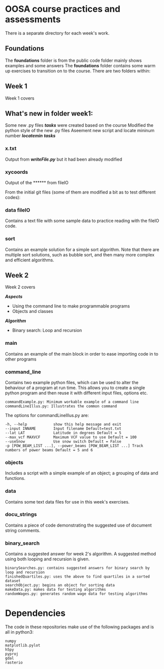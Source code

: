 # OOSA course practices and assessments

There is a separate directory for each week's work. 

## Foundations
The **foundations** folder is from the public code folder mainly shows examples and some answers
The **foundations** folder contains some warm up exercises to transition on to the course. There are two folders within:

## Week 1

Week 1 covers

## What's new in folder week1:
Some new .py files ***tasks*** were created based on the course 
Modified the python style of the new .py files
Aseement new script and locate mininum number ***locatemin*** ***tasks***

### x.txt
Output from ***writeFile.py*** but it had been already modified

### xycoords
Output of the ****** from fileIO

From the initial git files (some of them are modified a bit as to test different codes):
### data fileIO
Contains a text file with some sample data to practice reading with the fileIO code.
### sort
Contains an example solution for a simple sort algorithm. Note that there are multiple sort solutions, such as bubble sort, and then many more complex and efficient algorithms.


## Week 2

Week 2 covers

***Aspects***
* Using the command line to make programmable programs
* Objects and classes

***Algorithm***
* Binary search: Loop and recursion


### main

Contains an example of the main block in order to ease importing code in to other programs



### command\_line

Contains two example python files, which can be used to alter the behaviour of a program at run time. This allows you to create a single python program and then reuse it with different input files, options etc.

    commandExample.py: Minimum workable example of a command line
    commandLineIllus.py: Illustrates the common command

The options for commandLineIllus.py are:

    -h, --help            show this help message and exit
    --input INNAME        Input filename Default=test.txt
    --lat LAT             Latitude in degrees Default = 5
    --max_vcf MAXVCF      Maximum VCF value to use Default = 100
    --useSnow             Use snow switch Default = False
    -p [POW_BEAM_LIST ...], --power_beams [POW_BEAM_LIST ...] Track numbers of power beams Default = 5 and 6



### objects

Includes a script with a simple example of an object; a grouping of data and functions.


### data

Contains some text data files for use in this week's exercises.



### docu\_strings

Contains a piece of code demonstrating the suggested use of document string comments.


### binary\_search

Contains a suggested answer for week 2's algorithm. A suggested method using both looping and recursion is given.

    binarySearches.py: contains suggested answers for binary search by loop and recursion
    finishedQuartiles.py: uses the above to find quartiles in a sorted dataset
    searchObject.py: begins an object for sorting data
    makeData.py: makes data for testing algorithms
    randomWages.py: generates random wage data for testing algorithms


# Dependencies

The code in these repositories make use of the following packages and is all in python3:

    numpy
    matplotlib.pylot
    h5py
    pyproj
    gdal
    rasterio

